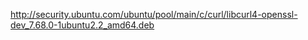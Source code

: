 http://security.ubuntu.com/ubuntu/pool/main/c/curl/libcurl4-openssl-dev_7.68.0-1ubuntu2.2_amd64.deb

